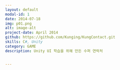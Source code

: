 ```yaml
---
layout: default
modal-id: 1
date: 2014-07-18
img: p01.png
alt: image-alt
project-date: April 2014
github: https://github.com/Kunging/KungContact.git
skills: C#, Unity
category: GAME
description: Unity UI 학습을 위해 만든 수퍼 연락처


---
```

